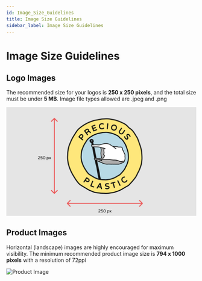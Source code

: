 ```yaml
---
id: Image_Size_Guidelines
title: Image Size Guidelines
sidebar_label: Image Size Guidelines
---
```


<style>
:root {
  --highlight: #f7b77b;
  --hover: #f7b77b;
}
</style>


# Image Size Guidelines 

## Logo Images

The recommended size for your logos is **250 x 250 pixels**, and the total size must be under **5 MB**. Image file types allowed are .jpeg and .png

![Profile Logo](../assets/Business/Bazar-Logo-Size.png)


## Product Images

Horizontal (landscape) images are highly encouraged for maximum visibility. The minimum recommended product image size is **794 x 1000 pixels** with a resolution of 72ppi 

![Product Image](../assets/Business/product.png)



